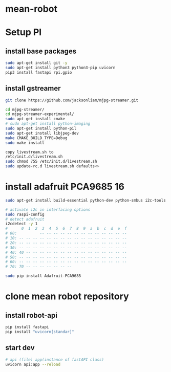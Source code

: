 # mean-robot
# Setup PI 

## install base packages 
```bash
sudo apt-get install git -y
sudo apt-get install python3 python3-pip uvicorn
pip3 install fastapi rpi.gpio
```
## install gstreamer
```bash
git clone https://github.com/jacksonliam/mjpg-streamer.git

cd mjpg-streamer/
cd mjpg-streamer-experimental/
sudo apt-get install cmake
# sudo apt-get install python-imaging
sudo apt-get install python-pil
sudo apt-get install libjpeg-dev
make CMAKE_BUILD_TYPE=Debug
sudo make install

copy livestream.sh to
/etc/init.d/livestream.sh
sudo chmod 755 /etc/init.d/livestream.sh
sudo update-rc.d livestream.sh defaults<>
```


# install adafruit PCA9685 16 
```bash
sudo apt-get install build-essential python-dev python-smbus i2c-tools python-pip --yes

# activate i2c in interfacing options
sudo raspi-config
# detect adafruit
i2cdetect -y 1
#      0  1  2  3  4  5  6  7  8  9  a  b  c  d  e  f
# 00:          -- -- -- -- -- -- -- -- -- -- -- -- --
# 10: -- -- -- -- -- -- -- -- -- -- -- -- -- -- -- --
# 20: -- -- -- -- -- -- -- -- -- -- -- -- -- -- -- --
# 30: -- -- -- -- -- -- -- -- -- -- -- -- -- -- -- --
# 40: 40 -- -- -- -- -- -- -- -- -- -- -- -- -- -- --
# 50: -- -- -- -- -- -- -- -- -- -- -- -- -- -- -- --
# 60: -- -- -- -- -- -- -- -- -- -- -- -- -- -- -- --
# 70: 70 -- -- -- -- -- -- --

sudo pip install Adafruit-PCA9685
```

# clone mean robot repository

## install robot-api
```bash
pip install fastapi
pip install "uvicorn[standar]"

```
## start dev 

```bash
# api (file) app(instance of fastAPI class)
uvicorn api:app --reload
```